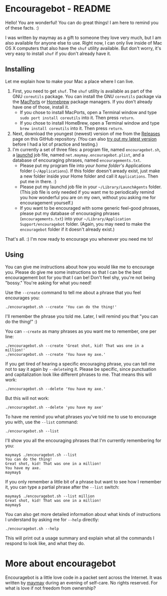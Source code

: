 # Encouragebot - README

Hello! You are wonderful! You can do great things! I am here to remind you of these facts. :)

I was written by maymay as a gift to someone they love very much, but I am also available for anyone else to use. Right now, I can only live inside of Mac OS X computers that also have the `shuf` utility available. But don't worry, it's very easy to install `shuf` if you don't already have it.

## Installing

Let me explain how to make your Mac a place where I can live.

1. First, you need to get `shuf`. The `shuf` utility is available as part of the GNU `coreutils` package. You can install the GNU `coreutils` package via the [MacPorts](https://macports.org/) or [Homebrew](http://brew.sh) package managers. If you don't already have one of those, install it.
    * If you chose to install MacPorts, open a Terminal window and type `sudo port install coreutils` into it. Then press `return`.
    * If you chose to install HomeBrew, open a Terminal window and type `brew install coreutils` into it. Then press `return`.
1. Next, download the youngest (newest) version of me from the [Releases](https://github.com/meitar/encouragebot/releases) page on this GitHub repository. (You can also [try out my latest version](https://github.com/meitar/encouragebot/archive/master.zip) before I had a lot of practice and testing.)
1. I'm currently a set of three files: a program file, named `encouragebot.sh`, a [launchd](http://launchd.info/) job file, named `net.maymay.encouragebot.plist`, and a database of encouraging phrases, named `encouragements.txt`.
    * Please put my program file into *your home folder's* Applications folder (`~/Applications`). If this folder doesn't aready exist, just make a new folder inside your Home folder and call it `Applications`. Then put me in there. :)
    * Please put my launchd job file in your `~/Library/LaunchAgents` folder. (This job file is only needed if you want me to periodically remind you how wonderful you are on my own, without you asking me for encouragement yourself.)
    * If you want to be encouraged with some generic feel-good phrases, please put my database of encouraging phrases (`encouragements.txt`) into your `~/Library/Application Support/encouragebot` folder. (Again, you may need to make the `encouragebot` folder if it doesn't already exist.)

That's all. :) I'm now ready to encourage you whenever you need me to!

## Using

You can give me instructions about how you would like me to encourage you. Please do give me some instructions so that I can be the best encouragement bot for you that I can be! Don't feel shy, you're not being "bossy." You're asking for what you need!

Use the `--create` command to tell me about a phrase that you feel encourages you:

    ./encouragebot.sh --create 'You can do the thing!'

I'll remember the phrase you told me. Later, I will remind you that "you can do the thing!" :)

You can `--create` as many phrases as you want me to remember, one per line:

    ./encouragebot.sh --create 'Great shot, kid! That was one in a million!'
    ./encouragebot.sh --create 'You have my axe.'

If you get tired of hearing a specific encouraging phrase, you can tell me not to say it again by `--delete`ing it. Please be specific, since punctuation and capitalization look like different phrases to me. That means this will work:

    ./encouragebot.sh --delete 'You have my axe.'

But this will not work:

    ./encouragebot.sh --delete 'you have my axe'

To have me remind you what phrases you've told me to use to encourage you with, use the `--list` command:

    ./encouragebot.sh --list

I'll show you all the encouraging phrases that I'm currently remembering for you:

    maymay$ ./encouragebot.sh --list
    You can do the thing!
    Great shot, kid! That was one in a million!
    You have my axe.
    maymay$ 

If you only remember a little bit of a phrase but want to see how I remember it, you can type a partial phrase after the `--list` switch:

    maymay$ ./encouragebot.sh --list million
    Great shot, kid! That was one in a million!
    maymay$ 

You can also get more detailed information about what kinds of instructions I understand by asking me for `--help` directly:

    ./encouragebot.sh --help

This will print out a usage summary and explain what all the commands I respond to look like, and what they do.

# More about encouragebot

Encouragebot is a little love code in a packet sent across the Internet. It was written by [maymay](http://maymay.net/) during an evening of self-care. No rights reserved. For what is love if not freedom from ownership?
